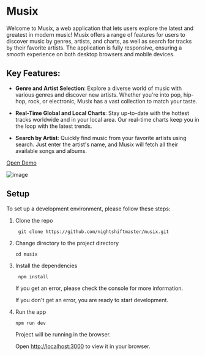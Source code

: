 # Musix

Welcome to Musix, a web application that lets users explore the latest and greatest in modern music! Musix offers a range of features for users to discover music by genres, artists, and charts, as well as search for tracks by their favorite artists. The application is fully responsive, ensuring a smooth experience on both desktop browsers and mobile devices.

## Key Features:

- **Genre and Artist Selection**: Explore a diverse world of music with various genres and discover new artists. Whether you're into pop, hip-hop, rock, or electronic, Musix has a vast collection to match your taste.

- **Real-Time Global and Local Charts**: Stay up-to-date with the hottest tracks worldwide and in your local area. Our real-time charts keep you in the loop with the latest trends.

- **Search by Artist**: Quickly find music from your favorite artists using search. Just enter the artist's name, and Musix will fetch all their available songs and albums.

[Open Demo](https://musix-music-streaming-app.vercel.app)

![image](./client/src/assets/desktop.jpeg)

## Setup

To set up a development environment, please follow these steps:

1. Clone the repo

   ```shell
    git clone https://github.com/nightshiftmaster/musix.git
   ```

2. Change directory to the project directory

   ```shell
   cd musix
   ```

3. Install the dependencies

   ```shell
    npm install
   ```

   If you get an error, please check the console for more information.

   If you don't get an error, you are ready to start development.

4. Run the app

   ```shell
   npm run dev
   ```

   Project will be running in the browser.

   Open [http://localhost:3000](http://localhost:3000) to view it in your browser.
